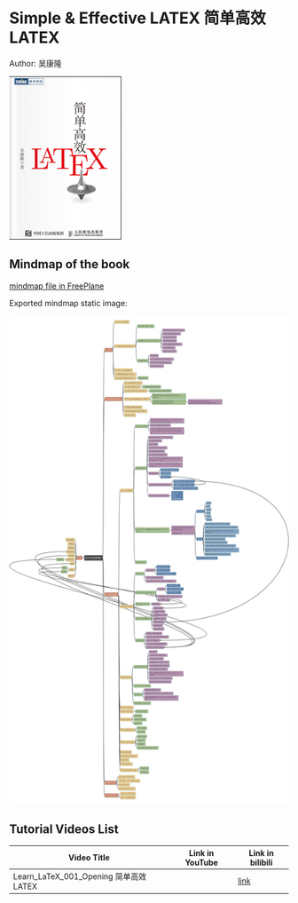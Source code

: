 # Simple & Effective LATEX 简单高效LATEX

Author: 吴康隆

![cover-simple-effective-latex](../img/cover_simple-effective-latex.png)

## Mindmap of the book

[mindmap file in FreePlane](simple_latex.mm)

Exported mindmap static image:

![simple latx](img/Simple_LATEX.jpg)

## Tutorial Videos List

| Video Title | Link in YouTube | Link in bilibili |
| --- | --- | --- |
| Learn_LaTeX_001_Opening 简单高效LATEX | | [link](https://www.bilibili.com/video/BV1pj411Y7PF/) |